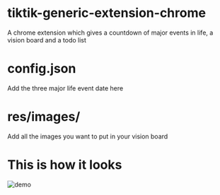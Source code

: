 # tiktik-generic-extension-chrome
A chrome extension which gives a countdown of major events in life, a vision board and a todo list

# config.json
Add the three major life event date here

# res/images/
Add all the images you want to put in your vision board

# This is how it looks

![demo](https://github.com/thenavjotsingh/tiktik-generic-extension-chrome/assets/20323223/46440084-ea56-41ef-aafe-2e92b1556450)

